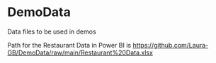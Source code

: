 # DemoData
Data files to be used in demos

Path for the Restaurant Data in Power BI is https://github.com/Laura-GB/DemoData/raw/main/Restaurant%20Data.xlsx

